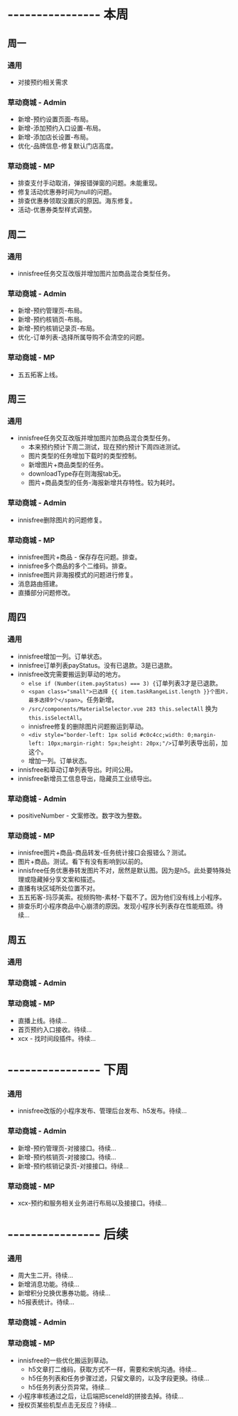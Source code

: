 # ---------------- 本周 

## 周一
### 通用
* 对接预约相关需求
### 草动商城 - Admin
* 新增-预约设置页面-布局。
* 新增-添加预约入口设置-布局。
* 新增-添加店长设置-布局。
* 优化-品牌信息-修复默认门店高度。
### 草动商城 - MP
* 排查支付手动取消，弹报错弹窗的问题。未能重现。
* 修复活动优惠券时间为null的问题。
* 排查优惠券领取没置灰的原因。海东修复。
* 活动-优惠券类型样式调整。
  
## 周二
### 通用
* innisfree任务交互改版并增加图片加商品混合类型任务。
### 草动商城 - Admin
* 新增-预约管理页-布局。
* 新增-预约核销页-布局。
* 新增-预约核销记录页-布局。
* 优化-订单列表-选择所属导购不会清空的问题。
### 草动商城 - MP
* 五五拓客上线。
  
## 周三
### 通用
* innisfree任务交互改版并增加图片加商品混合类型任务。
  - 本来预约预计下周二测试，现在预约预计下周四进测试。
  - 图片类型的任务增加下载时的类型控制。
  - 新增图片+商品类型的任务。
  - downloadType存在则海报tab无。
  - 图片+商品类型的任务-海报新增共存特性。较为耗时。
### 草动商城 - Admin
* innisfree删除图片的问题修复。
### 草动商城 - MP
* innisfree图片+商品 - 保存存在问题。排查。
* innisfree多个商品的多个二维码。排查。
* innisfree图片非海报模式的问题进行修复。
* 消息路由搭建。
* 直播部分问题修改。

## 周四
### 通用
* innisfree增加一列。订单状态。
* innisfree订单列表payStatus。没有已退款。3是已退款。
* innisfree改完需要搬运到草动的地方。
  - `else if (Number(item.payStatus) === 3) {`订单列表3才是已退款。
  - `<span class="small">已选择 {{ item.taskRangeList.length }}个图片，最多选择9个</span>`。任务新增。
  - `/src/components/MaterialSelector.vue 283 this.selectAll` 换为 `this.isSelectAll`。
  - innisfree修复的删除图片问题搬运到草动。
  - `<div style="border-left: 1px solid #c0c4cc;width: 0;margin-left: 10px;margin-right: 5px;height: 20px;"/>`订单列表导出前，加这个。
  - 增加一列。订单状态。
* innisfree和草动订单列表导出。时间公用。
* innisfree新增员工信息导出，隐藏员工业绩导出。
### 草动商城 - Admin
* positiveNumber - 文案修改。数字改为整数。
### 草动商城 - MP
* innisfree图片+商品-商品转发-任务统计接口会报错么？测试。
* 图片+商品。测试。看下有没有影响到以前的。
* innisfree任务优惠券转发图片不对，居然是默认图。因为是h5。此处要特殊处理或隐藏掉分享文案和描述。
* 直播有块区域所处位置不对。
* 五五拓客-玛莎美索。视频购物-素材-下载不了。因为他们没有线上小程序。
* 排查乐町小程序商品中心崩溃的原因。发现小程序长列表存在性能瓶颈。待续...

## 周五
### 通用
### 草动商城 - Admin
### 草动商城 - MP
* 直播上线。待续...
* 首页预约入口接收。待续...
* xcx - 找时间段插件。待续...

# ---------------- 下周
### 通用
* innisfree改版的小程序发布、管理后台发布、h5发布。待续...
### 草动商城 - Admin
* 新增-预约管理页-对接接口。待续...
* 新增-预约核销页-对接接口。待续...
* 新增-预约核销记录页-对接接口。待续...
### 草动商城 - MP
* xcx-预约和服务相关业务进行布局以及接接口。待续...
  
# ---------------- 后续
### 通用
* 周大生二开。待续...
* 新增消息功能。待续...
* 新增积分兑换优惠券功能。待续...
* h5报表统计。待续...
### 草动商城 - Admin
### 草动商城 - MP
* innisfree的一些优化搬运到草动。
  - h5文章打二维码，获取方式不一样，需要和宋帆沟通。待续...
  - h5任务列表和任务步骤过滤，只留文章的，以及字段更换。待续...
  - h5任务列表分页异常。待续...
* 小程序审核通过之后，让后端把sceneId的拼接去掉。待续...
* 授权页某些机型点击无反应？待续...
